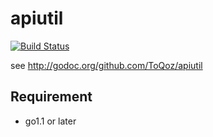 # apiutil

[![Build Status](https://travis-ci.org/ToQoz/apiutil?branch=master)](https://travis-ci.org/ToQoz/apiutil)

see http://godoc.org/github.com/ToQoz/apiutil

## Requirement

- go1.1 or later
